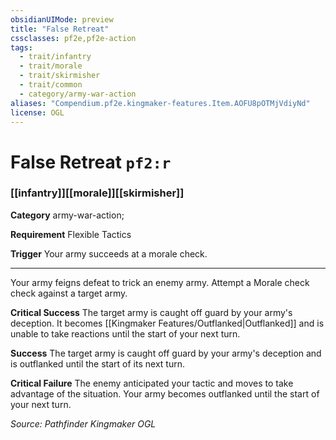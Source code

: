 ```yaml
---
obsidianUIMode: preview
title: "False Retreat"
cssclasses: pf2e,pf2e-action
tags:
  - trait/infantry
  - trait/morale
  - trait/skirmisher
  - trait/common
  - category/army-war-action
aliases: "Compendium.pf2e.kingmaker-features.Item.AOFU8pOTMjVdiyNd"
license: OGL
---
```

# False Retreat `pf2:r`

### [[infantry]][[morale]][[skirmisher]]

**Category** army-war-action; 




**Requirement** Flexible Tactics

**Trigger** Your army succeeds at a morale check.

* * *

Your army feigns defeat to trick an enemy army. Attempt a Morale check check against a target army.

**Critical Success** The target army is caught off guard by your army's deception. It becomes [[Kingmaker Features/Outflanked|Outflanked]] and is unable to take reactions until the start of your next turn.

**Success** The target army is caught off guard by your army's deception and is outflanked until the start of its next turn.

**Critical Failure** The enemy anticipated your tactic and moves to take advantage of the situation. Your army becomes outflanked until the start of your next turn.

*Source: Pathfinder Kingmaker*
*OGL*